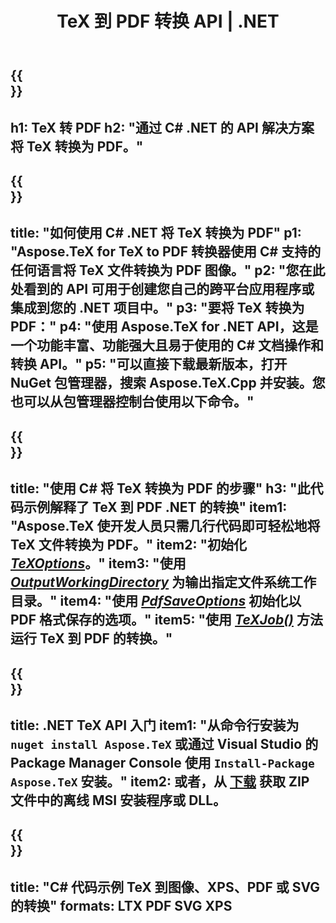 ﻿---
translation: true
template: /_templates/_conversion-child-net.md
title: TeX 到 PDF 转换 API | .NET
description: TeX 到 PDF 的转换功能。将此本地 .NET 库集成到您的项目中，或使用跨平台应用程序将 TeX 转换为 PDF。
keywords: tex to pdf api net, tex2pdf 集成 c#
url: /net/conversion/tex-to-pdf/
family: tex
platformtag: net
feature: conversion
informat: TEX
outformat: PDF
otherformats: BMP PNG JPEG TIFF SVG XPS
---


{{<section banner>}}
---
h1: TeX 转 PDF
h2: "通过 C# .NET 的 API 解决方案将 TeX 转换为 PDF。"
---

{{<section overview>}}
---
title: "如何使用 C# .NET 将 TeX 转换为 PDF"
p1: "Aspose.TeX for TeX to PDF 转换器使用 C# 支持的任何语言将 TeX 文件转换为 PDF 图像。"
p2: "您在此处看到的 API 可用于创建您自己的跨平台应用程序或集成到您的 .NET 项目中。"
p3: "要将 TeX 转换为 PDF："
p4: "使用 Aspose.TeX for .NET API，这是一个功能丰富、功能强大且易于使用的 C# 文档操作和转换 API。"
p5: "可以直接下载最新版本，打开 NuGet 包管理器，搜索 Aspose.TeX.Cpp 并安装。您也可以从包管理器控制台使用以下命令。"
---

{{<section feature1>}}
---
title: "使用 C# 将 TeX 转换为 PDF 的步骤"
h3: "此代码示例解释了 TeX 到 PDF .NET 的转换"
item1: "Aspose.TeX 使开发人员只需几行代码即可轻松地将 TeX 文件转换为 PDF。"
item2: "初始化 [*TeXOptions*](https://reference.aspose.com/tex/net/aspose.tex/texoptions/)。"
item3: "使用 [*OutputWorkingDirectory*](https://reference.aspose.com/tex/net/aspose.tex/texoptions/outputworkingdirectory/) 为输出指定文件系统工作目录。"
item4: "使用 [*PdfSaveOptions*](https://reference.aspose.com/tex/net/aspose.tex.presentation.image/pdfsaveoptions/) 初始化以 PDF 格式保存的选项。"
item5: "使用 [*TeXJob()*](https://reference.aspose.com/tex/net/aspose.tex/texjob/) 方法运行 TeX 到 PDF 的转换。"
---

{{<section feature2>}}
---
title: .NET TeX API 入门
item1: "从命令行安装为 ```nuget install Aspose.TeX``` 或通过 Visual Studio 的 Package Manager Console 使用 ```Install-Package Aspose.TeX``` 安装。"
item2: 或者，从 [下载](https://downloads.aspose.com/tex/net) 获取 ZIP 文件中的离线 MSI 安装程序或 DLL。
---

{{<section widget>}}
---
title: "C# 代码示例 TeX 到图像、XPS、PDF 或 SVG 的转换"
formats: LTX PDF SVG XPS
---